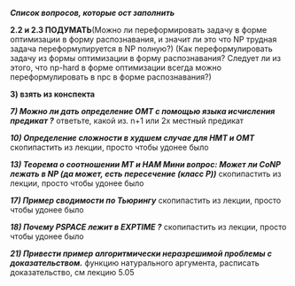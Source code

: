 ***Список вопросов, которые ост заполнить***

**2.2 и 2.3 ПОДУМАТЬ**(Можно ли переформировать задачу в форме оптимизации в форму распознавания, и значит ли это что NP трудная задача переформулируется в NP полную?) (Как переформулировать задачу из формы оптимизации в форму распознавания? Следует ли из этого, что np-hard в форме оптимизации всегда можно переформулировать в npc в форме распознавания?)

**3) взять из конспекта**

***7) Можно ли дать определение ОМТ с помощью языка исчисления предикат ?*** ответьте, какой из. n+1 или 2x местный предикат

***10) Определение сложности в худшем случае для НМТ и ОМТ*** скопипастить из лекции, просто чтобы удонее было

***13) Теорема о соотношении МТ и НАМ
Мини вопрос: Может ли CoNP лежать в NP (да может, есть пересечение (класс P))*** скопипастить из лекции, просто чтобы удонее было

***17) Пример сводимости по Тьюрингу*** скопипастить из лекции, просто чтобы удонее было

***18) Почему PSPACE лежит в EXPTIME ?*** скопипастить из лекции, просто чтобы удонее было

***21) Привести пример алгоритмически неразрешимой проблемы с доказательством.***  функцию натурального аргумента, расписать доказательство, см лекцию 5.05

